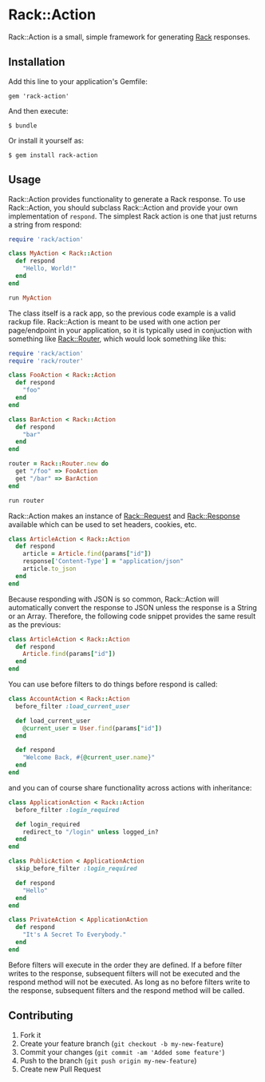 # Rack::Action

Rack::Action is a small, simple framework for generating [Rack][rack] responses.

## Installation

Add this line to your application's Gemfile:

    gem 'rack-action'

And then execute:

    $ bundle

Or install it yourself as:

    $ gem install rack-action

## Usage

Rack::Action provides functionality to generate a Rack response. To use Rack::Action, you should subclass Rack::Action and provide your own implementation of `respond`. The simplest Rack action is
one that just returns a string from respond:

```ruby
require 'rack/action'

class MyAction < Rack::Action
  def respond
    "Hello, World!"
  end
end

run MyAction
```

The class itself is a rack app, so the previous code example is a valid
rackup file. Rack::Action is meant to be used with one action per
page/endpoint in your application, so it is typically used in conjuction
with something like [Rack::Router][rack-router], which would look something like this:

```ruby
require 'rack/action'
require 'rack/router'

class FooAction < Rack::Action
  def respond
    "foo"
  end
end

class BarAction < Rack::Action
  def respond
    "bar"
  end
end

router = Rack::Router.new do
  get "/foo" => FooAction
  get "/bar" => BarAction
end

run router
```

Rack::Action makes an instance of [Rack::Request][rack-req] and [Rack::Response][rack-res] available
which can be used to set headers, cookies, etc.

```ruby
class ArticleAction < Rack::Action
  def respond
    article = Article.find(params["id"])
    response['Content-Type'] = "application/json"
    article.to_json
  end
end
```

Because responding with JSON is so common, Rack::Action will automatically convert the response to JSON unless the response is a String or an Array. Therefore, the following code snippet provides the same result as the previous:

```ruby
class ArticleAction < Rack::Action
  def respond
    Article.find(params["id"])
  end
end
```

You can use before filters to do things before respond is called:

```ruby
class AccountAction < Rack::Action
  before_filter :load_current_user

  def load_current_user
    @current_user = User.find(params["id"])
  end

  def respond
    "Welcome Back, #{@current_user.name}"
  end
end
```

and you can of course share functionality across actions with inheritance:

```ruby
class ApplicationAction < Rack::Action
  before_filter :login_required

  def login_required
    redirect_to "/login" unless logged_in?
  end
end

class PublicAction < ApplicationAction
  skip_before_filter :login_required

  def respond
    "Hello"
  end
end

class PrivateAction < ApplicationAction
  def respond
    "It's A Secret To Everybody."
  end
end
```

Before filters will execute in the order they are defined. If a before
filter writes to the response, subsequent filters will not be executed
and the respond method will not be executed. As long as no before filters
write to the response, subsequent filters and the respond
method will be called.

## Contributing

1. Fork it
2. Create your feature branch (`git checkout -b my-new-feature`)
3. Commit your changes (`git commit -am 'Added some feature'`)
4. Push to the branch (`git push origin my-new-feature`)
5. Create new Pull Request

[rack]: http://rack.github.com/
[rack-req]: http://rubydoc.info/gems/rack/Rack/Request
[rack-res]: http://rubydoc.info/gems/rack/Rack/Response
[rack-router]: https://github.com/pjb3/rack-router
